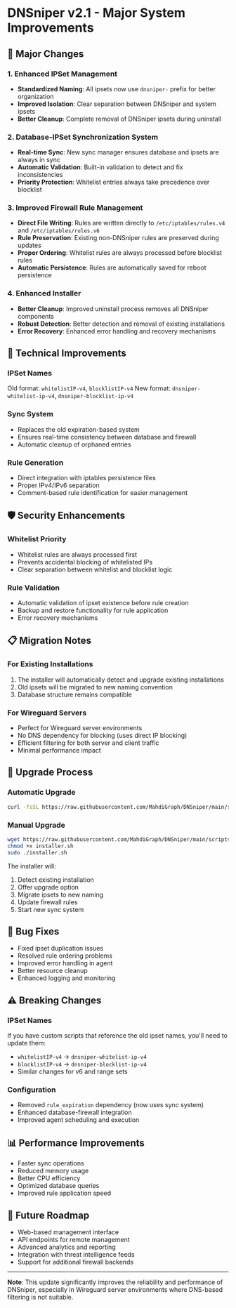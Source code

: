# DNSniper v2.1 - Major System Improvements

## 🚀 Major Changes

### 1. Enhanced IPSet Management
- **Standardized Naming**: All ipsets now use `dnsniper-` prefix for better organization
- **Improved Isolation**: Clear separation between DNSniper and system ipsets
- **Better Cleanup**: Complete removal of DNSniper ipsets during uninstall

### 2. Database-IPSet Synchronization System
- **Real-time Sync**: New sync manager ensures database and ipsets are always in sync
- **Automatic Validation**: Built-in validation to detect and fix inconsistencies
- **Priority Protection**: Whitelist entries always take precedence over blocklist

### 3. Improved Firewall Rule Management
- **Direct File Writing**: Rules are written directly to `/etc/iptables/rules.v4` and `/etc/iptables/rules.v6`
- **Rule Preservation**: Existing non-DNSniper rules are preserved during updates
- **Proper Ordering**: Whitelist rules are always processed before blocklist rules
- **Automatic Persistence**: Rules are automatically saved for reboot persistence

### 4. Enhanced Installer
- **Better Cleanup**: Improved uninstall process removes all DNSniper components
- **Robust Detection**: Better detection and removal of existing installations
- **Error Recovery**: Enhanced error handling and recovery mechanisms

## 🔧 Technical Improvements

### IPSet Names
Old format: `whitelistIP-v4`, `blocklistIP-v4`
New format: `dnsniper-whitelist-ip-v4`, `dnsniper-blocklist-ip-v4`

### Sync System
- Replaces the old expiration-based system
- Ensures real-time consistency between database and firewall
- Automatic cleanup of orphaned entries

### Rule Generation
- Direct integration with iptables persistence files
- Proper IPv4/IPv6 separation
- Comment-based rule identification for easier management

## 🛡️ Security Enhancements

### Whitelist Priority
- Whitelist rules are always processed first
- Prevents accidental blocking of whitelisted IPs
- Clear separation between whitelist and blocklist logic

### Rule Validation
- Automatic validation of ipset existence before rule creation
- Backup and restore functionality for rule application
- Error recovery mechanisms

## 📋 Migration Notes

### For Existing Installations
1. The installer will automatically detect and upgrade existing installations
2. Old ipsets will be migrated to new naming convention
3. Database structure remains compatible

### For Wireguard Servers
- Perfect for Wireguard server environments
- No DNS dependency for blocking (uses direct IP blocking)
- Efficient filtering for both server and client traffic
- Minimal performance impact

## 🔄 Upgrade Process

### Automatic Upgrade
```bash
curl -fsSL https://raw.githubusercontent.com/MahdiGraph/DNSniper/main/scripts/installer.sh | sudo bash
```

### Manual Upgrade
```bash
wget https://raw.githubusercontent.com/MahdiGraph/DNSniper/main/scripts/installer.sh
chmod +x installer.sh
sudo ./installer.sh
```

The installer will:
1. Detect existing installation
2. Offer upgrade option
3. Migrate ipsets to new naming
4. Update firewall rules
5. Start new sync system

## 🐛 Bug Fixes

- Fixed ipset duplication issues
- Resolved rule ordering problems
- Improved error handling in agent
- Better resource cleanup
- Enhanced logging and monitoring

## ⚠️ Breaking Changes

### IPSet Names
If you have custom scripts that reference the old ipset names, you'll need to update them:
- `whitelistIP-v4` → `dnsniper-whitelist-ip-v4`
- `blocklistIP-v4` → `dnsniper-blocklist-ip-v4`
- Similar changes for v6 and range sets

### Configuration
- Removed `rule_expiration` dependency (now uses sync system)
- Enhanced database-firewall integration
- Improved agent scheduling and execution

## 📊 Performance Improvements

- Faster sync operations
- Reduced memory usage
- Better CPU efficiency
- Optimized database queries
- Improved rule application speed

## 🔮 Future Roadmap

- Web-based management interface
- API endpoints for remote management
- Advanced analytics and reporting
- Integration with threat intelligence feeds
- Support for additional firewall backends

---

**Note**: This update significantly improves the reliability and performance of DNSniper, especially in Wireguard server environments where DNS-based filtering is not suitable. 